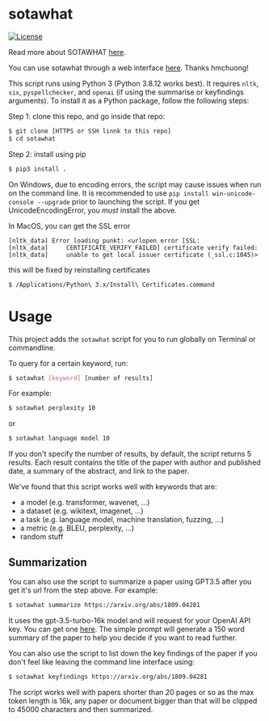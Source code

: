 # sotawhat

[![License](https://img.shields.io/badge/license-MIT-blue.svg)](LICENSE)

Read more about SOTAWHAT [here](https://huyenchip.com/2018/10/04/sotawhat.html).

You can use sotawhat through a web interface [here](https://sotawhat.herokuapp.com/#/). Thanks hmchuong!

This script runs using Python 3 (Python 3.8.12 works best). It requires ``nltk``, ``six``, ``pyspellchecker``, and ``openai`` (if using the summarise or keyfindings arguments). To install it as a Python package, follow the following steps:


Step 1: clone this repo, and go inside that repo:
```bash
$ git clone [HTTPS or SSH linnk to this repo]
$ cd sotawhat
```
Step 2: install using pip

```bash
$ pip3 install .
```

On Windows, due to encoding errors, the script may cause issues when run on the command line. It is
recommended to use `pip install win-unicode-console --upgrade` prior to launching the script. If you get
UnicodeEncodingError, you *must* install the above.

In MacOS, you can get the SSL error

```
[nltk_data] Error loading punkt: <urlopen error [SSL:
[nltk_data]     CERTIFICATE_VERIFY_FAILED] certificate verify failed:
[nltk_data]     unable to get local issuer certificate (_ssl.c:1045)>
```

this will be fixed by reinstalling certificates
```shell
$ /Applications/Python\ 3.x/Install\ Certificates.command
```

# Usage
This project adds the `sotawhat` script for you to run globally on Terminal or commandline.

To query for a certain keyword, run:

```bash
$ sotawhat [keyword] [number of results]
```

For example:

```bash
$ sotawhat perplexity 10
```

or 

```bash
$ sotawhat language model 10
```

If you don't specify the number of results, by default, the script returns 5 results. Each result contains the title of the paper with author and published date, a summary of the abstract, and link to the paper.

We've found that this script works well with keywords that are:
+ a model (e.g. transformer, wavenet, ...)
+ a dataset (e.g. wikitext, imagenet, ...)
+ a task (e.g. language model, machine translation, fuzzing, ...)
+ a metric (e.g. BLEU, perplexity, ...)
+ random stuff

## Summarization
You can also use the script to summarize a paper using GPT3.5 after you get it's url from the step above. For example:

```bash
$ sotawhat summarize https://arxiv.org/abs/1809.04281
```

It uses the gpt-3.5-turbo-16k model and will request for your OpenAI API key. You can get one [here](https://platform.openai.com/signup). The simple prompt will generate a 150 word summary of the paper to help you decide if you want to read further.

You can also use the script to list down the key findings of the paper if you don't feel like leaving the command line interface using:

```bash
$ sotawhat keyfindings https://arxiv.org/abs/1809.04281
```

The script works well with papers shorter than 20 pages or so as the max token length is 16k, any paper or document bigger than that will be clipped to 45000 characters and then summarized.